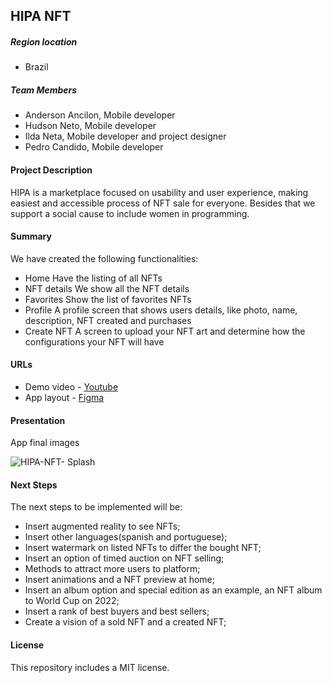 ## HIPA NFT

##### Region location

- Brazil

##### Team Members
- Anderson Ancilon, Mobile developer
- Hudson Neto, Mobile developer
- Ilda Neta, Mobile developer and project designer
- Pedro Candido, Mobile developer

#### Project Description
HIPA is a marketplace focused on usability and user experience, making easiest and accessible process of NFT sale for everyone. Besides that we support a social cause to include women in programming.

#### Summary

We have created the following functionalities:

- Home
  Have the listing of all NFTs
- NFT details
  We show all the NFT details
- Favorites
  Show the list of favorites NFTs 
- Profile
  A profile screen that shows users details, like photo, name, description, NFT created and purchases
- Create NFT
  A screen to upload your NFT art and determine how the configurations your NFT will have 


#### URLs

- Demo video - [Youtube](https://www.youtube.com/watch?v=-35cyST-q1c)
- App layout - [Figma](https://www.figma.com/file/p6kRGvfq535fD4RBRx7rRP/Hackathon-NFT?node-id=9%3A2)


#### Presentation

App final images

![HIPA-NFT- Splash](https://user-images.githubusercontent.com/21963291/143786064-7f44ea52-5de7-4418-bf22-7029bb6582c5.jpeg)


#### Next Steps

The next steps to be implemented will be:

- Insert augmented reality to see NFTs;
- Insert other languages(spanish and portuguese);
- Insert watermark on listed NFTs to differ the bought NFT;
- Insert an option of timed auction on NFT selling;
- Methods to attract more users to platform;
- Insert animations and a NFT preview at home;
- Insert an album option and special edition as an example, an NFT album to World Cup on 2022; 
- Insert a rank of best buyers and best sellers;
- Create a vision of a sold NFT and a created NFT;

#### License
This repository includes a MIT license.